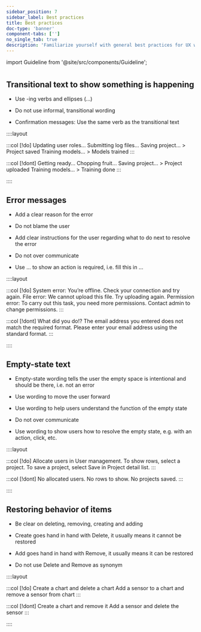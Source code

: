 ```yaml
---
sidebar_position: 7
sidebar_label: Best practices
title: Best practices
doc-type: 'banner'
component-tabs: ['']
no_single_tab: true
description: 'Familiarize yourself with general best practices for UX writing to maintain consistency and clarity across all your content. This section offers overarching guidelines that apply to various aspects of UX writing.'
---
```


import Guideline from '@site/src/components/Guideline';

#

## Transitional text to show something is happening

- Use -ing verbs and ellipses (…)

- Do not use informal, transitional wording

- Confirmation messages: Use the same verb as the transitional text

::::layout

:::col
[!do]
Updating user roles…
Submitting log files…
Saving project… > Project saved
Training models… > Models trained
:::

:::col
[!dont]
Getting ready…
Chopping fruit…
Saving project… > Project uploaded
Training models… > Training done
:::

::::

## Error messages

- Add a clear reason for the error

- Do not blame the user

- Add clear instructions for the user regarding what to do next to resolve the error

- Do not over communicate

- Use … to show an action is required, i.e. fill this in …

::::layout

:::col
[!do]
System error: You’re offline. Check your connection and try again.
File error: We cannot upload this file. Try uploading again.
Permission error: To carry out this task, you need more permissions. Contact admin to change permissions.
:::

:::col
[!dont]
What did you do!?
The email address you entered does not match the required format. Please enter your email address using the standard format.
:::

::::

## Empty-state text

- Empty-state wording tells the user the empty space is intentional and should be there, i.e. not an error

- Use wording to move the user forward

- Use wording to help users understand the function of the empty state

- Do not over communicate

- Use wording to show users how to resolve the empty state, e.g. with an action, click, etc.

::::layout

:::col
[!do]
Allocate users in User management.
To show rows, select a project.
To save a project, select Save in Project detail list.
:::

:::col
[!dont]
No allocated users.
No rows to show.
No projects saved.
:::

::::

## Restoring behavior of items

- Be clear on deleting, removing, creating and adding

- Create goes hand in hand with Delete, it usually means it cannot be restored

- Add goes hand in hand with Remove, it usually means it can be restored

- Do not use Delete and Remove as synonym

::::layout

:::col
[!do]
Create a chart and delete a chart
Add a sensor to a chart and remove a sensor from chart
:::

:::col
[!dont]
Create a chart and remove it
Add a sensor and delete the sensor
:::

::::
